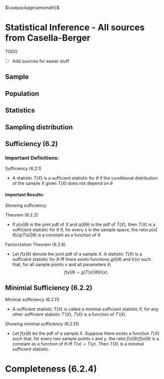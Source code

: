 $`\usepackage{amsmath}`$
# Statistical Inference - All sources from Casella-Berger

TODO

- [ ] Add sources for easier stuff

## Sample

## Population 

## Statistics

## Sampling distribution

## Sufficiency (6.2)

### Important Definitions: 

Sufficiency (6.2.1)
- A statistic $T(X)$ is a sufficient statistic for $\theta$ if the conditional distribution of the sample $X$ given $T(X)$ does not depend on $\theta$

#### Important Results:

Showing sufficiency

Theorem (6.2.2)
- If $p(x|\theta)$ is the joint pdf of $X$ and $q(t|\theta)$ is the pdf of $T(X)$, then $T(X)$ is a sufficient statistic for $\theta$ if, for every $x$ in the sample space, the ratio $p(x|\theta) / q(T(x)|\theta)$ is a constant as a function of $\theta$

Factorization Theorem (6.2.6)
- Let $f(x|\theta)$ denote the joint pdf of a sample $X$. A statistic $T(X)$ is a sufficient statistic for $\theta$ iff there exists functions $g(t|\theta)$ and $h(x)$ such that, for all sample points $x$ and all parameters $\theta$,
$$f(x|\theta) = g(T(x)|\theta)h(x).$$

## Minimial Sufficiency (6.2.2)

Minimal sufficiency (6.2.11)
- A sufficient statistic $T(X)$ is called a minimal sufficient statistic if, for any other sufficient statistic $T'(X)$, $T(X)$ is a function of $T'(X)$. 

Showing minimal sufficiency (6.2.13)
- Let $f(x|\theta)$ be the pdf of a sample $X$. Suppose there exists a function $T(X)$ such that, for every two sample points $x$ and $y$, the ratio $f(x|\theta) / f(x|\theta)$ is a constant as a function of $\theta$ iff $T(x) = T(y)$. Then $T(X)$ is a minimal sufficient statistic. 

# Completeness (6.2.4)


